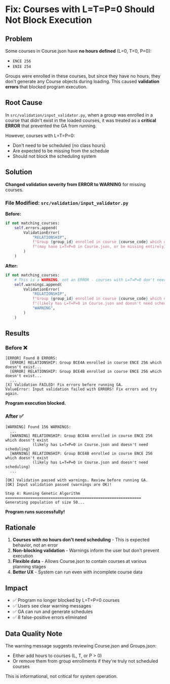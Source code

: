 # Fix: Courses with L=T=P=0 Should Not Block Execution

## Problem

Some courses in Course.json have **no hours defined** (L=0, T=0, P=0):
- `ENCE 256` 
- `ENIE 254`

Groups were enrolled in these courses, but since they have no hours, they don't generate any Course objects during loading. This caused **validation errors** that blocked program execution.

## Root Cause

In `src/validation/input_validator.py`, when a group was enrolled in a course that didn't exist in the loaded courses, it was treated as a **critical ERROR** that prevented the GA from running.

However, courses with L=T=P=0:
- Don't need to be scheduled (no class hours)
- Are expected to be missing from the schedule
- Should not block the scheduling system

## Solution

**Changed validation severity from ERROR to WARNING** for missing courses.

### File Modified: `src/validation/input_validator.py`

**Before:**
```python
if not matching_courses:
    self.errors.append(
        ValidationError(
            "RELATIONSHIP",
            f"Group {group_id} enrolled in course {course_code} which doesn't exist "
            f"(may have L=T=P=0 in Course.json, or be missing entirely)",
        )
    )
```

**After:**
```python
if not matching_courses:
    # This is a WARNING, not an ERROR - courses with L=T=P=0 don't need scheduling
    self.warnings.append(
        ValidationError(
            "RELATIONSHIP",
            f"Group {group_id} enrolled in course {course_code} which doesn't exist "
            f"(likely has L=T=P=0 in Course.json and doesn't need scheduling)",
            "WARNING",
        )
    )
```

## Results

### Before ❌
```
[ERROR] Found 8 ERRORS:
  [ERROR] RELATIONSHIP: Group BCE4A enrolled in course ENCE 256 which doesn't exist...
  [ERROR] RELATIONSHIP: Group BCE4B enrolled in course ENCE 256 which doesn't exist...
  ...
[X] Validation FAILED! Fix errors before running GA.
ValueError: Input validation failed with ERRORS! Fix errors and try again.
```

**Program execution blocked.**

### After ✅
```
[WARNING] Found 156 WARNINGS:
  ...
  [WARNING] RELATIONSHIP: Group BCE4A enrolled in course ENCE 256 which doesn't exist 
            (likely has L=T=P=0 in Course.json and doesn't need scheduling)
  [WARNING] RELATIONSHIP: Group BCE4B enrolled in course ENCE 256 which doesn't exist 
            (likely has L=T=P=0 in Course.json and doesn't need scheduling)
  ...

[OK] Validation passed with warnings. Review before running GA.
[OK] Input validation passed (warnings are OK)!

Step 4: Running Genetic Algorithm
============================================================
Generating population of size 50...
```

**Program runs successfully!**

## Rationale

1. **Courses with no hours don't need scheduling** - This is expected behavior, not an error
2. **Non-blocking validation** - Warnings inform the user but don't prevent execution
3. **Flexible data** - Allows Course.json to contain courses at various planning stages
4. **Better UX** - System can run even with incomplete course data

## Impact

- ✅ Program no longer blocked by L=T=P=0 courses
- ✅ Users see clear warning messages
- ✅ GA can run and generate schedules
- ✅ 8 false-positive errors eliminated

## Data Quality Note

The warning message suggests reviewing Course.json and Groups.json:
- Either add hours to courses (L, T, or P > 0)
- Or remove them from group enrollments if they're truly not scheduled courses

This is informational, not critical for system operation.
